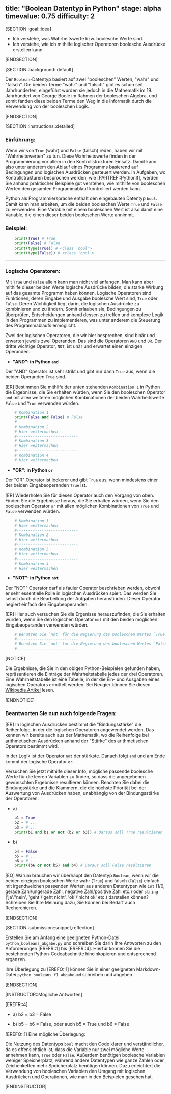 title: "Boolean Datentyp in Python"
stage: alpha 
timevalue: 0.75
difficulty: 2
---

[SECTION::goal::idea]

- Ich verstehe, was Wahrheitswerte bzw. boolesche Werte sind.
- Ich verstehe, wie ich mithilfe logischer Operatoren boolesche Ausdrücke erstellen kann.

[ENDSECTION]

[SECTION::background::default]

Der `Boolean`-Datentyp basiert auf zwei "booleschen" Werten, "wahr" und "falsch".
Die beiden Terme "wahr" und "falsch" gibt es schon seit Jahrhunderten,
eingeführt wurden sie jedoch in die Mathematik im 19. Jahrhundert von George Boole im Rahmen
der booleschen Algebra, und somit fanden diese beiden Terme den Weg in die Informatik durch
die Verwendung von der booleschen Logik.

[ENDSECTION]

[SECTION::instructions::detailed]

### Einführung:

Wenn wir von `True` (wahr) und `False` (falsch) reden, haben wir mit "Wahrheitswerten" zu tun.
Diese Wahrheitswerte finden in der Programmierung vor allem in den Kontrollstrukturen Einsatz.
Damit kann also unter anderem den Ablauf eines Programms basierend auf Bedingungen und
logischen Ausdrücken gesteuert werden.
In Aufgaben, wo Kontrollstrukturen besprochen werden, wie [PARTREF::PythonIf],
werden Sie anhand praktischer Beispiele gut verstehen,
wie mithilfe von booleschen Werten den gesamten Programmablauf kontrolliert werden kann. 

Python als Programmiersprache enthält den eingebauten Datentyp `bool`. Damit kann man arbeiten,
um die beiden booleschen Werte `True` und `False` zu verwenden.
Eine Variable mit einem booleschen Wert ist also damit eine Variable,
die einen dieser beiden booleschen Werte annimmt. 

### Beispiel:
```python
    print(True) # True
    print(False) # False
    print(type(True)) # <class 'bool'>
    print(type(False)) # <class 'bool'>
```
---
### Logische Operatoren:

Mit `True` und `False` allein kann man nicht viel anfangen.
Man kann aber mithilfe dieser beiden Werte logische Ausdrücke bilden,
die starke Wirkung auf das gesamte Programm haben können. 
Logische Operatoren sind Funktionen, deren Eingabe und Ausgabe boolesche Wert sind,
`True` oder `False`. Deren Wichtigkeit liegt darin,
die logischen Ausdrücke zu kombinieren und zu ändern.
Somit erlauben sie, Bedingungen zu überprüfen,
Entscheidungen anhand dessen zu treffen und komplexe Logik in den Programmen zu implementieren,
was unter anderem die Steuerung des Programmablaufs ermöglicht.

Zwei der logischen Operatoren, die wir hier besprechen,
sind binär und erwarten jeweils zwei Operanden.
Das sind die Operatoren `AND` und `OR`.
Der dritte wichtige Operator, `NOT`, ist unär und erwartet einen einzigen Operanden. 

- **"AND": in Python `and`**

Der "AND" Operator ist sehr strikt und gibt nur dann `True` aus,
wenn die beiden Operanden `True` sind. 

[ER] Bestimmen Sie mithilfe der unten stehenden `Kombination 1` in Python die Ergebnisse,
die Sie erhalten würden, wenn Sie den booleschen Operator `and` mit allen weiteren möglichen
Kombinationen der beiden Wahrheitswerte `False` und `True` verwenden würden.

```Python
    # Kombination 1
    print(False and False) # False
    #---------------------------
    # Kombination 2
    # Hier weitermachen 
    #---------------------------
    # Kombination 3
    # Hier weitermachen 
    #---------------------------
    # Kombination 4
    # Hier weitermachen
```

- **"OR": in Python `or`**

Der "OR" Operator ist lockerer und gibt `True` aus,
wenn mindestens einer der beiden Eingabeoperanden `True` ist.

[ER] Wiederholen Sie für diesen Operator auch den Vorgang von oben.
Finden Sie die Ergebnisse heraus, die Sie erhalten würden,
wenn Sie den booleschen Operator `or` mit allen möglichen Kombinationen
von `True` und `False` verwenden würden. 

```Python
    # Kombination 1
    # Hier weitermachen
    #---------------------------
    # Kombination 2
    # Hier weitermachen 
    #---------------------------
    # Kombination 3
    # Hier weitermachen 
    #---------------------------
    # Kombination 4
    # Hier weitermachen
```

- **"NOT": in Python `not`**

Der "NOT" Operator darf als fauler Operator beschrieben werden,
obwohl er sehr essentielle Rolle in logischen Ausdrücken spielt.
Das werden Sie selbst durch die Bearbeitung der Aufgaben herausfinden.
Dieser Operator negiert einfach den Eingabeoperanden.

[ER] Hier auch versuchen Sie die Ergenisse herauszufinden, die Sie erhalten würden,
wenn Sie den logischen Operator `not` mit den beiden möglichen Eingabeoperanden verwenden würden.

```Python
    # Benutzen Sie `not` für die Negierung des booleschen Wertes `True`:
    #---------------------------
    # Benutzen Sie `not` für die Negierung des booleschen Wertes `False`:
    #---------------------------
```

[NOTICE]

Die Ergebnisse, die Sie in den obigen Python-Beispielen gefunden haben,
repräsentieren die Einträge der Wahrheitstabelle jedes der drei Operatoren.
Eine Wahrheitstabelle ist eine Tabelle,
in der die Ein- und Ausgaben eines logischen Operators ermittelt werden.
Bei Neugier können Sie diesen [Wikipedia Artikel](https://de.wikipedia.org/wiki/Wahrheitstabelle)
lesen.

[ENDNOTICE]

### Beantworten Sie nun auch folgende Fragen:

[ER] In logischen Ausdrücken bestimmt die "Bindungsstärke" die Reihenfolge,
in der die logischen Operatoren angewendet werden. Das kennen wir bereits auch aus der Mathematik,
wo die Reihenfolge bei arithmetischen Ausdrücken anhand der "Stärke" des arithmetischen Operators
bestimmt wird.

In der Logik ist der Operator `not` der stärkste. Danach folgt `and` und am Ende
kommt der logische Operator `or`.

Versuchen Sie jetzt mithilfe dieser Info,
mögliche passende boolesche Werte für die leeren Variablen zu finden,
so dass die angegebenen gewünschten Ergebnisse resultieren können.
Beachten Sie dabei die Bindungsstärke und die Klammern,
die die höchste Priorität bei der Auswertung von Ausdrücken haben,
unabhängig von der Bindungsstärke der Operatoren.

- a)
```python
    b1 = True
    b2 = # ...
    b3 = # ...
    print(b1 and b1 or not (b2 or b3)) # Daraus soll True resultieren
```
- b)
```python
    b4 = False
    b5 = # ...
    b6 = # ...
    print((b6 or not b5) and b4) # Daraus soll False resultieren
```

[EQ] Warum brauchen wir überhaupt den Datentyp `Boolean`,
wenn wir die beiden einzigen booleschen Werte wahr (`True`) und falsch (`False`) einfach mit
irgendwelchen passenden Werten aus anderen Datentypen wie `int` (1/0, gerade Zahl/ungerade Zahl,
negative Zahl/positive Zahl etc.) oder `string` ('ja'/'nein', 'geht'/'geht nicht',
'ok'/'nicht ok' etc.) darstellen können? Schreiben Sie Ihre Meinung dazu, Sie können bei Bedarf
auch Recherchieren.

[ENDSECTION]

[SECTION::submission::snippet,reflection]

Erstellen Sie am Anfang eine geeigneten Python-Datei `python_booleans_abgabe.py` und schreiben Sie
darin Ihre Antworten zu den Anforderungen [EREFR::1] bis [EREFR::4]. Hierfür können Sie die
bestehenden Python-Codeabschnitte hineinkopieren und entsprechend ergänzen. 

Ihre Überlegung zu [EREFQ::1] können Sie in einer geeigneten Markdown-Datei
`python_booleans_f1_abgabe.md` schreiben und abgeben.

[ENDSECTION]

[INSTRUCTOR::Mögliche Antworten]

[EREFR::4]

- a) b2 = b3 = False

- b) b5 = b6 = False, oder auch b5 = True und b6 = False
 
[EREFQ::1] Eine mögliche Überlegung:

Die Nutzung des Datentyps `bool` macht den Code klarer und verständlicher,
da es offensichtlich ist, dass die Variable nur zwei mögliche Werte annehmen kann,
`True` oder `False`. Außerdem benötigen boolesche Variablen weniger Speicherplatz,
während andere Datentypen wie ganze Zahlen oder Zeichenketten mehr Speicherplatz benötigen können.
Dazu erleichtert die Verwendung von booleschen Variablen den Umgang mit logischen Ausdrücken und
Operationen, wie man in den Beispielen gesehen hat.

[ENDINSTRUCTOR]
